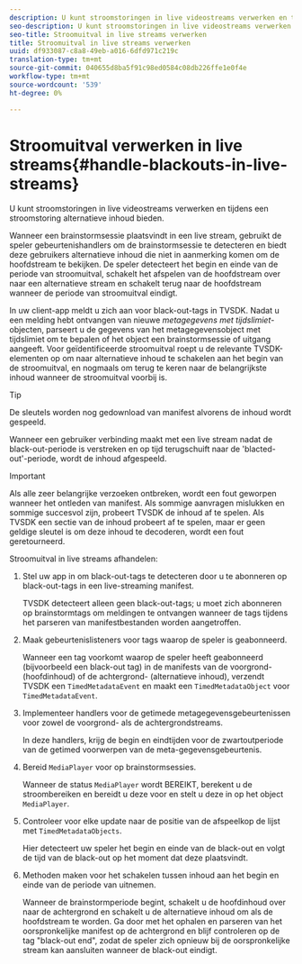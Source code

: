 ```yaml
---
description: U kunt stroomstoringen in live videostreams verwerken en tijdens een stroomstoring alternatieve inhoud bieden.
seo-description: U kunt stroomstoringen in live videostreams verwerken en tijdens een stroomstoring alternatieve inhoud bieden.
seo-title: Stroomuitval in live streams verwerken
title: Stroomuitval in live streams verwerken
uuid: df933087-c8a8-49eb-a016-6dfd971c219c
translation-type: tm+mt
source-git-commit: 040655d8ba5f91c98ed0584c08db226ffe1e0f4e
workflow-type: tm+mt
source-wordcount: '539'
ht-degree: 0%

---
```



# Stroomuitval verwerken in live streams{#handle-blackouts-in-live-streams}

U kunt stroomstoringen in live videostreams verwerken en tijdens een stroomstoring alternatieve inhoud bieden.

Wanneer een brainstormsessie plaatsvindt in een live stream, gebruikt de speler gebeurtenishandlers om de brainstormsessie te detecteren en biedt deze gebruikers alternatieve inhoud die niet in aanmerking komen om de hoofdstream te bekijken. De speler detecteert het begin en einde van de periode van stroomuitval, schakelt het afspelen van de hoofdstream over naar een alternatieve stream en schakelt terug naar de hoofdstream wanneer de periode van stroomuitval eindigt.

In uw client-app meldt u zich aan voor black-out-tags in TVSDK. Nadat u een melding hebt ontvangen van nieuwe *metagegevens met tijdslimiet*-objecten, parseert u de gegevens van het metagegevensobject met tijdslimiet om te bepalen of het object een brainstormsessie of uitgang aangeeft. Voor geïdentificeerde stroomuitval roept u de relevante TVSDK-elementen op om naar alternatieve inhoud te schakelen aan het begin van de stroomuitval, en nogmaals om terug te keren naar de belangrijkste inhoud wanneer de stroomuitval voorbij is.

>[!TIP]
>
>De sleutels worden nog gedownload van manifest alvorens de inhoud wordt gespeeld.

Wanneer een gebruiker verbinding maakt met een live stream nadat de black-out-periode is verstreken en op tijd terugschuift naar de &#39;blacted-out&#39;-periode, wordt de inhoud afgespeeld.

>[!IMPORTANT]
>
>Als alle zeer belangrijke verzoeken ontbreken, wordt een fout geworpen wanneer het ontleden van manifest. Als sommige aanvragen mislukken en sommige succesvol zijn, probeert TVSDK de inhoud af te spelen. Als TVSDK een sectie van de inhoud probeert af te spelen, maar er geen geldige sleutel is om deze inhoud te decoderen, wordt een fout geretourneerd.

Stroomuitval in live streams afhandelen:

1. Stel uw app in om black-out-tags te detecteren door u te abonneren op black-out-tags in een live-streaming manifest.

   TVSDK detecteert alleen geen black-out-tags; u moet zich abonneren op brainstormtags om meldingen te ontvangen wanneer de tags tijdens het parseren van manifestbestanden worden aangetroffen.
1. Maak gebeurtenislisteners voor tags waarop de speler is geabonneerd.

   Wanneer een tag voorkomt waarop de speler heeft geabonneerd (bijvoorbeeld een black-out tag) in de manifests van de voorgrond- (hoofdinhoud) of de achtergrond- (alternatieve inhoud), verzendt TVSDK een `TimedMetadataEvent` en maakt een `TimedMetadataObject` voor `TimedMetadataEvent`.
1. Implementeer handlers voor de getimede metagegevensgebeurtenissen voor zowel de voorgrond- als de achtergrondstreams.

   In deze handlers, krijg de begin en eindtijden voor de zwartoutperiode van de getimed voorwerpen van de meta-gegevensgebeurtenis.
1. Bereid `MediaPlayer` voor op brainstormsessies.

   Wanneer de status `MediaPlayer` wordt BEREIKT, berekent u de stroombereiken en bereidt u deze voor en stelt u deze in op het object `MediaPlayer`.

1. Controleer voor elke update naar de positie van de afspeelkop de lijst met `TimedMetadataObjects`.

   Hier detecteert uw speler het begin en einde van de black-out en volgt de tijd van de black-out op het moment dat deze plaatsvindt.

1. Methoden maken voor het schakelen tussen inhoud aan het begin en einde van de periode van uitnemen.

   Wanneer de brainstormperiode begint, schakelt u de hoofdinhoud over naar de achtergrond en schakelt u de alternatieve inhoud om als de hoofdstream te worden. Ga door met het ophalen en parseren van het oorspronkelijke manifest op de achtergrond en blijf controleren op de tag &quot;black-out end&quot;, zodat de speler zich opnieuw bij de oorspronkelijke stream kan aansluiten wanneer de black-out eindigt.

